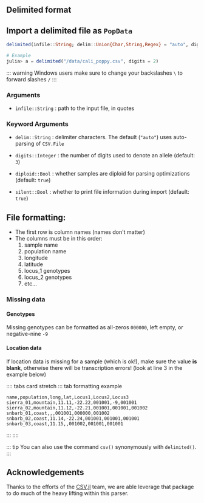 ## Delimited format

## Import a delimited file as `PopData`

```julia
delimited(infile::String; delim::Union{Char,String,Regex} = "auto", digits::Int = 3, diploid::Bool = true, silent::Bool = false)

# Example
julia> a = delimited("/data/cali_poppy.csv", digits = 2)
```

::: warning Windows users
make sure to change your backslashes `\` to forward slashes `/` 
:::

### Arguments

- `infile::String` : path to the input file, in quotes

### Keyword Arguments

- `delim::String` : delimiter characters. The default (`"auto"`) uses auto-parsing of `CSV.File`

- `digits::Integer` : the number of digits used to denote an allele (default: `3`)
- `diploid::Bool`  : whether samples are diploid for parsing optimizations (default: `true`)
- `silent::Bool` : whether to print file information during import (default: `true`)

## File formatting:
- The first row is column names (names don't matter)
- The columns must be in this order:
    1. sample name
    2. population name
    3. longitude
    4. latitude
    5. locus_1 genotypes
    6. locus_2 genotypes
    7. etc...

### Missing data
#### Genotypes
Missing genotypes can be formatted as all-zeros `000000`, left empty, or negative-nine `-9`

#### Location data
If location data is missing for a sample (which is ok!), make sure the value **is
blank**, otherwise there will be transcription errors! (look at line 3 in the example below)

:::: tabs card stretch
::: tab formatting example
```
name,population,long,lat,Locus1,Locus2,Locus3
sierra_01,mountain,11.11,-22.22,001001,-9,001001
sierra_02,mountain,11.12,-22.21,001001,001001,001002
snbarb_01,coast,,,001001,000000,001002
snbarb_02,coast,11.14,-22.24,001001,001001,001001
snbarb_03,coast,11.15,,001002,001001,001001
```
:::
::::

::: tip
You can also use the command `csv()` synonymously with `delimited()`. 
:::

## Acknowledgements

Thanks to the efforts of the [CSV.jl](https://github.com/JuliaData/CSV.jl) team, we are able leverage that package to do much of the heavy lifting within this parser. 